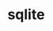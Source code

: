 ---
title: "sqlite"
layout: cache
categories: [package, develop-2023-06-04]
meta: {"versions": ["3.40.1"], "compilers": ["gcc@=11.1.0", "gcc@=11.3.0", "gcc@=12.1.0", "gcc@=12.3.0", "gcc@=7.3.1", "gcc@=7.5.0", "oneapi@=2023.0.0"], "oss": ["amzn2", "ubuntu18.04", "ubuntu20.04", "ubuntu22.04"], "platforms": ["linux"], "targets": ["aarch64", "neoverse_n1", "neoverse_v1", "ppc64le", "x86_64", "x86_64_v3"], "stacks": ["aws-ahug", "aws-ahug-aarch64", "aws-isc", "aws-isc-aarch64", "aws-pcluster-neoverse_n1", "aws-pcluster-neoverse_v1", "build_systems", "data-vis-sdk", "e4s", "e4s-oneapi", "e4s-power", "gpu-tests", "ml-linux-x86_64-cpu", "ml-linux-x86_64-cuda", "ml-linux-x86_64-rocm", "radiuss", "radiuss-aws", "radiuss-aws-aarch64", "root", "tutorial"], "num_specs": 10, "num_specs_by_stack": {"aws-isc-aarch64": 2, "root": 10, "aws-ahug-aarch64": 2, "radiuss-aws-aarch64": 2, "aws-ahug": 1, "radiuss-aws": 1, "aws-isc": 1, "aws-pcluster-neoverse_n1": 1, "aws-pcluster-neoverse_v1": 1, "build_systems": 1, "radiuss": 1, "e4s-power": 1, "e4s-oneapi": 1, "e4s": 1, "gpu-tests": 1, "data-vis-sdk": 1, "ml-linux-x86_64-cpu": 1, "tutorial": 2, "ml-linux-x86_64-cuda": 1, "ml-linux-x86_64-rocm": 1}}
spec_details: [{"hash": "fk4xblng2ihd6cxr3zkkdelbfbk5z3nk", "compiler": "gcc@=7.3.1", "versions": ["3.40.1"], "os": "amzn2", "platform": "linux", "target": "aarch64", "variants": ["build_system=autotools", "+column_metadata", "+dynamic_extensions", "+fts", "~functions", "+rtree"], "stacks": ["aws-isc-aarch64", "root", "aws-ahug-aarch64", "radiuss-aws-aarch64"], "size": "-", "tarball": "https://binaries.spack.io/releases/develop-2023-06-04/build_cache/linux-amzn2-aarch64/gcc-7.3.1/sqlite-3.40.1/linux-amzn2-aarch64-gcc-7.3.1-sqlite-3.40.1-fk4xblng2ihd6cxr3zkkdelbfbk5z3nk.spack"}, {"hash": "ctaef3j2jiqdptqbh4wfv6n4636r3igh", "compiler": "gcc@=7.3.1", "versions": ["3.40.1"], "os": "amzn2", "platform": "linux", "target": "neoverse_n1", "variants": ["build_system=autotools", "+column_metadata", "+dynamic_extensions", "+fts", "~functions", "+rtree"], "stacks": ["aws-isc-aarch64", "root", "aws-ahug-aarch64", "radiuss-aws-aarch64"], "size": "-", "tarball": "https://binaries.spack.io/releases/develop-2023-06-04/build_cache/linux-amzn2-neoverse_n1/gcc-7.3.1/sqlite-3.40.1/linux-amzn2-neoverse_n1-gcc-7.3.1-sqlite-3.40.1-ctaef3j2jiqdptqbh4wfv6n4636r3igh.spack"}, {"hash": "agndlp6aw4uczq5andtb44t5upraqmfh", "compiler": "gcc@=7.3.1", "versions": ["3.40.1"], "os": "amzn2", "platform": "linux", "target": "x86_64_v3", "variants": ["build_system=autotools", "+column_metadata", "+dynamic_extensions", "+fts", "~functions", "+rtree"], "stacks": ["aws-ahug", "root", "radiuss-aws", "aws-isc"], "size": "-", "tarball": "https://binaries.spack.io/releases/develop-2023-06-04/build_cache/linux-amzn2-x86_64_v3/gcc-7.3.1/sqlite-3.40.1/linux-amzn2-x86_64_v3-gcc-7.3.1-sqlite-3.40.1-agndlp6aw4uczq5andtb44t5upraqmfh.spack"}, {"hash": "vbmfh3vhafc6nz3wp4tnpnb7cp2vno3k", "compiler": "gcc@=12.3.0", "versions": ["3.40.1"], "os": "amzn2", "platform": "linux", "target": "neoverse_v1", "variants": ["build_system=autotools", "+column_metadata", "+dynamic_extensions", "+fts", "~functions", "+rtree"], "stacks": ["aws-pcluster-neoverse_n1", "aws-pcluster-neoverse_v1", "root"], "size": "-", "tarball": "https://binaries.spack.io/releases/develop-2023-06-04/build_cache/linux-amzn2-neoverse_v1/gcc-12.3.0/sqlite-3.40.1/linux-amzn2-neoverse_v1-gcc-12.3.0-sqlite-3.40.1-vbmfh3vhafc6nz3wp4tnpnb7cp2vno3k.spack"}, {"hash": "cobe3bvb37ngertvc2amqea2xbf7okmd", "compiler": "gcc@=7.5.0", "versions": ["3.40.1"], "os": "ubuntu18.04", "platform": "linux", "target": "x86_64_v3", "variants": ["build_system=autotools", "+column_metadata", "+dynamic_extensions", "+fts", "~functions", "+rtree"], "stacks": ["build_systems", "root", "radiuss"], "size": "-", "tarball": "https://binaries.spack.io/releases/develop-2023-06-04/build_cache/linux-ubuntu18.04-x86_64_v3/gcc-7.5.0/sqlite-3.40.1/linux-ubuntu18.04-x86_64_v3-gcc-7.5.0-sqlite-3.40.1-cobe3bvb37ngertvc2amqea2xbf7okmd.spack"}, {"hash": "ddp2i2lfr2kzxnslv66g7cz4vrhgwhc4", "compiler": "gcc@=11.1.0", "versions": ["3.40.1"], "os": "ubuntu20.04", "platform": "linux", "target": "ppc64le", "variants": ["build_system=autotools", "+column_metadata", "+dynamic_extensions", "+fts", "~functions", "+rtree"], "stacks": ["root", "e4s-power"], "size": "-", "tarball": "https://binaries.spack.io/releases/develop-2023-06-04/build_cache/linux-ubuntu20.04-ppc64le/gcc-11.1.0/sqlite-3.40.1/linux-ubuntu20.04-ppc64le-gcc-11.1.0-sqlite-3.40.1-ddp2i2lfr2kzxnslv66g7cz4vrhgwhc4.spack"}, {"hash": "k3l5sszenyw7rg65dqtvjkucxs6auoho", "compiler": "oneapi@=2023.0.0", "versions": ["3.40.1"], "os": "ubuntu20.04", "platform": "linux", "target": "x86_64", "variants": ["build_system=autotools", "+column_metadata", "+dynamic_extensions", "+fts", "~functions", "+rtree"], "stacks": ["root", "e4s-oneapi"], "size": "-", "tarball": "https://binaries.spack.io/releases/develop-2023-06-04/build_cache/linux-ubuntu20.04-x86_64/oneapi-2023.0.0/sqlite-3.40.1/linux-ubuntu20.04-x86_64-oneapi-2023.0.0-sqlite-3.40.1-k3l5sszenyw7rg65dqtvjkucxs6auoho.spack"}, {"hash": "es7atqpwzg2aittlcakl2j5z3jd343vd", "compiler": "gcc@=11.1.0", "versions": ["3.40.1"], "os": "ubuntu20.04", "platform": "linux", "target": "x86_64_v3", "variants": ["build_system=autotools", "+column_metadata", "+dynamic_extensions", "+fts", "~functions", "+rtree"], "stacks": ["root", "e4s", "gpu-tests", "data-vis-sdk"], "size": "-", "tarball": "https://binaries.spack.io/releases/develop-2023-06-04/build_cache/linux-ubuntu20.04-x86_64_v3/gcc-11.1.0/sqlite-3.40.1/linux-ubuntu20.04-x86_64_v3-gcc-11.1.0-sqlite-3.40.1-es7atqpwzg2aittlcakl2j5z3jd343vd.spack"}, {"hash": "ismbqj3jqkptdvbhcleb352y55pozdn4", "compiler": "gcc@=11.3.0", "versions": ["3.40.1"], "os": "ubuntu22.04", "platform": "linux", "target": "x86_64_v3", "variants": ["build_system=autotools", "+column_metadata", "+dynamic_extensions", "+fts", "~functions", "+rtree"], "stacks": ["ml-linux-x86_64-cpu", "tutorial", "root", "ml-linux-x86_64-cuda", "ml-linux-x86_64-rocm"], "size": "-", "tarball": "https://binaries.spack.io/releases/develop-2023-06-04/build_cache/linux-ubuntu22.04-x86_64_v3/gcc-11.3.0/sqlite-3.40.1/linux-ubuntu22.04-x86_64_v3-gcc-11.3.0-sqlite-3.40.1-ismbqj3jqkptdvbhcleb352y55pozdn4.spack"}, {"hash": "at2vwsul2nsxzju2i4po34mkxh4ixo36", "compiler": "gcc@=12.1.0", "versions": ["3.40.1"], "os": "ubuntu22.04", "platform": "linux", "target": "x86_64_v3", "variants": ["build_system=autotools", "+column_metadata", "+dynamic_extensions", "+fts", "~functions", "+rtree"], "stacks": ["root", "tutorial"], "size": "-", "tarball": "https://binaries.spack.io/releases/develop-2023-06-04/build_cache/linux-ubuntu22.04-x86_64_v3/gcc-12.1.0/sqlite-3.40.1/linux-ubuntu22.04-x86_64_v3-gcc-12.1.0-sqlite-3.40.1-at2vwsul2nsxzju2i4po34mkxh4ixo36.spack"}]
---